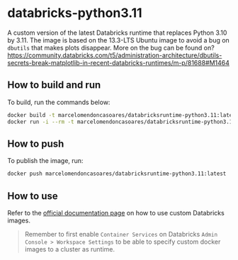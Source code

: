 # databricks-python3.11
A custom version of the latest Databricks runtime that replaces Python 3.10 by
3.11. The image is based on the 13.3-LTS Ubuntu image to avoid a bug on
`dbutils` that makes plots disappear. More on the bug can be found on?
https://community.databricks.com/t5/administration-architecture/dbutils-secrets-break-matplotlib-in-recent-databricks-runtimes/m-p/81688#M1464

## How to build and run

To build, run the commands below:

```bash
docker build -t marcelomendoncasoares/databricksruntime-python3.11:latest .
docker run -i --rm -t marcelomendoncasoares/databricksruntime-python3.11:latest
```

## How to push

To publish the image, run:

```bash
docker push marcelomendoncasoares/databricksruntime-python3.11:latest
```

## How to use

Refer to the [official documentation page](https://docs.databricks.com/clusters/custom-containers.html) on how to use custom Databricks images.

> Remember to first enable `Container Services` on Databricks `Admin Console > Workspace Settings` to be able to specify custom docker images to a cluster as runtime.
